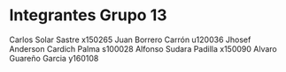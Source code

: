 Integrantes Grupo 13
================

Carlos Solar Sastre  			x150265
Juan Borrero Carrón 	        u120036
Jhosef Anderson Cardich Palma   s100028
Alfonso Sudara Padilla 			x150090
Alvaro Guareño Garcia           y160108